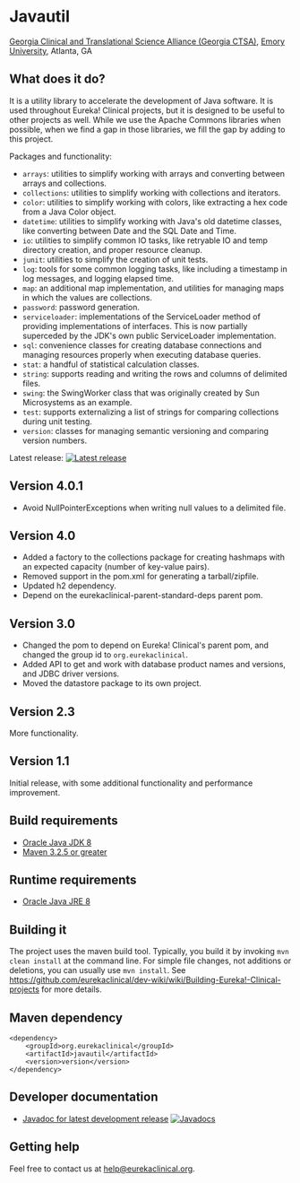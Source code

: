 # Javautil
[Georgia Clinical and Translational Science Alliance (Georgia CTSA)](http://www.georgiactsa.org), [Emory University](http://www.emory.edu), Atlanta, GA

## What does it do?
It is a utility library to accelerate the development of Java software. It is used throughout Eureka! Clinical projects, but it is designed to be useful to other projects as well. While we use the Apache Commons libraries when possible, when we find a gap in those libraries, we fill the gap by adding to this project.

Packages and functionality:
* `arrays`: utilities to simplify working with arrays and converting between arrays and collections.
* `collections`: utilities to simplify working with collections and iterators.
* `color`: utilities to simplify working with colors, like extracting a hex code from a Java Color object.
* `datetime`: utilities to simplify working with Java's old datetime classes, like converting between Date and the SQL Date and Time.
* `io`: utilities to simplify common IO tasks, like retryable IO and temp directory creation, and proper resource cleanup.
* `junit`: utilities to simplify the creation of unit tests.
* `log`: tools for some common logging tasks, like including a timestamp in log messages, and logging elapsed time.
* `map`: an additional map implementation, and utilities for managing maps in which the values are collections.
* `password`: password generation.
* `serviceloader`: implementations of the ServiceLoader method of providing implementations of interfaces. This is now partially superceded by the JDK's own public ServiceLoader implementation.
* `sql`: convenience classes for creating database connections and managing resources properly when executing database queries.
* `stat`: a handful of statistical calculation classes.
* `string`: supports reading and writing the rows and columns of delimited files.
* `swing`: the SwingWorker class that was originally created by Sun Microsystems as an example.
* `test`: supports externalizing a list of strings for comparing collections during unit testing.
* `version`: classes for managing semantic versioning and comparing version numbers.

Latest release: [![Latest release](https://maven-badges.herokuapp.com/maven-central/org.eurekaclinical/javautil/badge.svg)](https://maven-badges.herokuapp.com/maven-central/org.eurekaclinical/javautil)

## Version 4.0.1
* Avoid NullPointerExceptions when writing null values to a delimited file.

## Version 4.0
* Added a factory to the collections package for creating hashmaps with an expected capacity (number of key-value pairs).
* Removed support in the pom.xml for generating a tarball/zipfile. 
* Updated h2 dependency.
* Depend on the eurekaclinical-parent-standard-deps parent pom.

## Version 3.0
* Changed the pom to depend on Eureka! Clinical's parent pom, and changed the group id to `org.eurekaclinical`.
* Added API to get and work with database product names and versions, and JDBC driver versions.
* Moved the datastore package to its own project.

## Version 2.3
More functionality.

## Version 1.1
Initial release, with some additional functionality and performance improvement.

## Build requirements
* [Oracle Java JDK 8](http://www.oracle.com/technetwork/java/javase/overview/index.html)
* [Maven 3.2.5 or greater](https://maven.apache.org)

## Runtime requirements
* [Oracle Java JRE 8](http://www.oracle.com/technetwork/java/javase/overview/index.html)

## Building it
The project uses the maven build tool. Typically, you build it by invoking `mvn clean install` at the command line. For simple file changes, not additions or deletions, you can usually use `mvn install`. See https://github.com/eurekaclinical/dev-wiki/wiki/Building-Eureka!-Clinical-projects for more details.

## Maven dependency
```
<dependency>
    <groupId>org.eurekaclinical</groupId>
    <artifactId>javautil</artifactId>
    <version>version</version>
</dependency>
```

## Developer documentation
* [Javadoc for latest development release](http://javadoc.io/doc/org.eurekaclinical/javautil) [![Javadocs](http://javadoc.io/badge/org.eurekaclinical/javautil.svg)](http://javadoc.io/doc/org.eurekaclinical/javautil)

## Getting help
Feel free to contact us at help@eurekaclinical.org.
